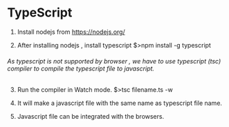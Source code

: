 # TypeScript

1. Install nodejs from https://nodejs.org/

2. After installing nodejs , install typescript
$>npm install -g typescript

###### As typescript is not supported by browser , we have to use typescript (tsc) compiler to compile the typescript file to javascript.

3. Run the compiler in Watch mode.
$>tsc filename.ts -w
  
4. It will make a javascript file with the same name as typescript file name. 

5. Javascript file can be integrated with the browsers.
